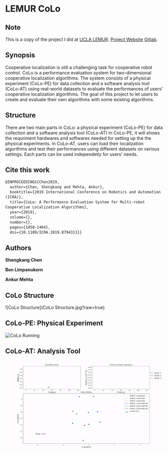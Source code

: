 # LEMUR CoLo

## Note
This is a copy of the project I did at [UCLA LEMUR](https://uclalemur.com/).
[Project Website](https://uclalemur.com/research/colo-simulation-environment-for-cooperative-localization)
[Gitlab](https://git.uclalemur.com/billyskc/CoLo). 

## Synopsis

Cooperative localization is still a challenging task for cooperative robot control. CoLo is a performance evaluation system for two-dimensional cooperative localization algorithms. The system consists of a physical experiment (CoLo-PE) for data collection and a software analysis tool (CoLo-AT) using real-world datasets to evaluate the performances of users’ cooperative localization algorithms. The goal of this project to let users to create and evaluate their own algorithms with some existing algorithms.

## Structure

There are two main parts in CoLo: a physical experiment (CoLo-PE) for data collection and a software analysis tool (CoLo-AT)
In CoLo-PE, it will shows the requriment hardwares and softwares needed for setting up the the physical experiments. 
In CoLo-AT, users can load their localization algorithms and test their performances using different datasets on various settings. 
Each parts can be used independetly for users' needs. 

## Cite this work
```
@INPROCEEDINGS{Chen2019,
  author={Chen, Shengkang and Mehta, Ankur},
  booktitle={2019 International Conference on Robotics and Automation (ICRA)}, 
  title={CoLo: A Performance Evaluation System for Multi-robot Cooperative Localization Algorithms}, 
  year={2019},
  volume={},
  number={},
  pages={1458-1464},
  doi={10.1109/ICRA.2019.8794311}}
```

## Authors

**Shengkang Chen**

**Ben Limpanukorn**

**Ankur Mehta** 

## CoLo Structure
![CoLo Structure](CoLo Structure.jpg?raw=true)


## CoLo-PE: Physical Experiment
![CoLo Running](colo_running.gif)

## CoLo-AT: Analysis Tool 
![CoLo Graph](colo_graph.gif)
